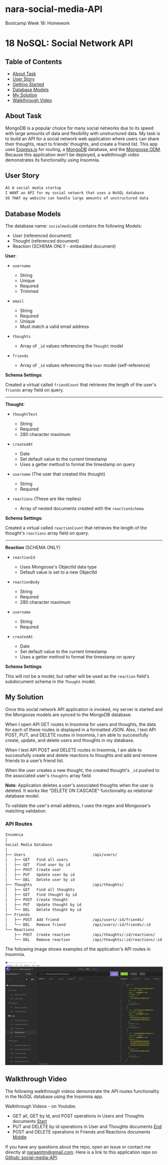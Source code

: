 # nara-social-media-API

Bootcamp Week 18: Homework

# 18 NoSQL: Social Network API

## Table of Contents 

- [About Task](#about-task)
- [User Story](#user-story)
- [Getting Started](#getting-started)
- [Database Models](#database-models)
- [My Solution](#my-solution)
- [Walkthrough Video](#walkthrough-video)

## About Task

MongoDB is a popular choice for many social networks due to its speed with large amounts of data and flexibility with unstructured data. My task is to build an API for a social network web application where users can share their thoughts, react to friends’ thoughts, and create a friend list. This app uses [Express.js](https://www.npmjs.com/package/express) for routing, a [MongoDB](https://www.mongodb.com/) database, and the [Mongoose ODM](https://www.npmjs.com/package/mongoose). Because this application won’t be deployed, a walkthrough video demonstrates its functionality using Insomnia.

## User Story

```md
AS A social media startup
I WANT an API for my social network that uses a NoSQL database
SO THAT my website can handle large amounts of unstructured data
```

## Database Models

The database name: `socialmediaDB` contains the following Models:

- User (referenced document)
- Thought (referenced document)
- Reaction (SCHEMA ONLY - embedded document) 

**User**:

* `username`
  * String
  * Unique
  * Required
  * Trimmed

* `email`
  * String
  * Required
  * Unique
  * Must match a valid email address

* `thoughts`
  * Array of `_id` values referencing the `Thought` model

* `friends`
  * Array of `_id` values referencing the `User` model (self-reference)

**Schema Settings**:

Created a virtual called `friendCount` that retrieves the length of the user's `friends` array field on query.

---

**Thought**:

* `thoughtText`
  * String
  * Required
  * 280 character maximum

* `createdAt`
  * Date
  * Set default value to the current timestamp
  * Uses a getter method to format the timestamp on query

* `username` (The user that created this thought)
  * String
  * Required

* `reactions` (These are like replies)
  * Array of nested documents created with the `reactionSchema`

**Schema Settings**:

Created a virtual called `reactionCount` that retrieves the length of the thought's `reactions` array field on query.

---

**Reaction** (SCHEMA ONLY)

* `reactionId`
  * Uses Mongoose's ObjectId data type
  * Default value is set to a new ObjectId

* `reactionBody`
  * String
  * Required
  * 280 character maximum

* `username`
  * String
  * Required

* `createdAt`
  * Date
  * Set default value to the current timestamp
  * Uses a getter method to format the timestamp on query

**Schema Settings**:

This will not be a model, but rather will be used as the `reaction` field's subdocument schema in the `Thought` model.

## My Solution

Once this social network API application is invoked, my server is started and the Mongoose models are synced to the MongoDB database.

When I open API GET routes in Insomnia for users and thoughts, the data for each of these routes is displayed in a formatted JSON. Also, I test API POST, PUT, and DELETE routes in Insomnia, I am able to successfully create, update, and delete users and thoughts in my database.

When I test API POST and DELETE routes in Insomnia, I am able to successfully create and delete reactions to thoughts and add and remove friends to a user’s friend list.

When the user creates a new thought, the created thought's `_id` pushed to the associated user's `thoughts` array field. 

**Note**: Application deletes a user's associated thoughts when the user is deleted. It works like "DELETE ON CASCADE" functionality as relational database model.

To validate the user's email address, I uses the regex and Mongoose's matching validation.

### API Routes

```
Insomnia
|
Social Media Database
|
├── Users                              /api/users/
│   ├── GET   Find all users               
│   ├── GET   Find user by id    
│   ├── POST  Create user               
│   ├── PUT   Update user by id               
│   └── DEL   Delete user by id
├── Thoughts                           /api/thoughts/
│   ├── GET   Find all thoughts              
│   ├── GET   Find thought by id   
│   ├── POST  Create thought           
│   ├── PUT   Update thought by id               
│   └── DEL   Delete thought by id
├── Friends                     
│   ├── POST  Add friend               /api/users/:id/friends/
│   └── DEL   Remove friend            /api/users/:id/friends/:id
└── Reactions                  
    ├── POST  Create reaction          /api/thoughts/:id/reactions/       
    └── DEL   Remove reaction          /api/thoughts/:id/reactions/:id
```

The following image shows examples of the application's API routes in Insomnia.

![In Insomnia, the database CRUD operation options”.](./assets/insomnia.png)

## Walkthrough Video

The following walkthrough videos demonstrate the API routes functionality in the NoSQL database using the Insomnia app. 

Walkthrough Videos - on Youtube:

- GET all, GET by id, and  POST operations in Users and Thoughts documents [Start](https://youtu.be/5fiOzva_Rww) 
- PUT and DELETE by id operations in User and Thoughts documents [End](https://youtu.be/_url8Lk2rWA)  
- POST and DELETE operations in Friends and Reactions documents [Middle](https://youtu.be/T1rk6CGsmHQ)  

If you have any questions about the repo, open an issue or contact me directly at naraamtm@gmail.com. Here is a link to this application repo on [Github: social-media-API](https://github.com/Nara1469/nara-social-media-API).